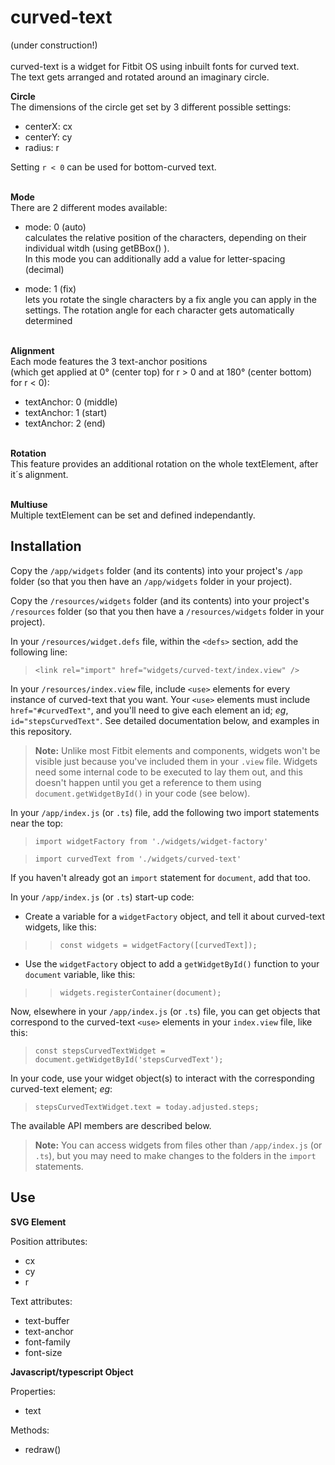 curved-text
=
(under construction!)\
\
curved-text is a widget for Fitbit OS using inbuilt fonts for curved text.\
The text gets arranged and rotated around an imaginary circle.

**Circle**\
The dimensions of the circle get set by 3 different possible settings:
* centerX: cx
* centerY: cy
* radius: r

Setting `r < 0` can be used for bottom-curved text.

\
**Mode**\
There are 2 different modes available:
* mode: 0 (auto)\
 calculates the relative position of the characters, depending on their individual witdh (using getBBox() ).\
 In this mode you can additionally add a value for letter-spacing (decimal)

* mode: 1 (fix)\
 lets you rotate the single characters by a fix angle you can apply in the settings. The rotation angle for each character gets automatically determined

\
**Alignment**\
 Each mode features the 3 text-anchor positions\
 (which get applied at 0° (center top) for r > 0 and at 180° (center bottom) for r < 0):
 * textAnchor: 0 (middle)
 * textAnchor: 1 (start)
 * textAnchor: 2 (end)

\
 **Rotation**\
 This feature provides an additional rotation on the whole textElement, after it´s alignment.

 \
 **Multiuse**\
 Multiple textElement can be set and defined independantly.


Installation
-

Copy the `/app/widgets` folder (and its contents) into your project's `/app` folder (so that you then have an `/app/widgets` folder in your project).

Copy the `/resources/widgets` folder (and its contents) into your project's `/resources` folder (so that you then have a `/resources/widgets` folder in your project).

In your `/resources/widget.defs` file, within the `<defs>` section, add the following line:

>`<link rel="import" href="widgets/curved-text/index.view" />`

In your `/resources/index.view` file, include `<use>` elements for every instance of curved-text that you want. Your `<use>` elements must include `href="#curvedText"`, and you'll need to give each element an id; *eg*, `id="stepsCurvedText"`. See detailed documentation below, and examples in this repository.

>**Note:** Unlike most Fitbit elements and components, widgets won't be visible just because you've included them in your `.view` file. Widgets need some internal code to be executed to lay them out, and this doesn't happen until you get a reference to them using `document.getWidgetById()` in your code (see below).

In your `/app/index.js` (or `.ts`) file, add the following two import statements near the top:
> `import widgetFactory from './widgets/widget-factory'`

> `import curvedText from './widgets/curved-text'`

If you haven't already got an `import` statement for `document`, add that too.

In your `/app/index.js` (or `.ts`) start-up code:

* Create a variable for a `widgetFactory` object, and tell it about curved-text widgets, like this:
>> `const widgets = widgetFactory([curvedText]);`

* Use the ```widgetFactory``` object to add a `getWidgetById()` function to your `document` variable, like this:
>> `widgets.registerContainer(document);`

Now, elsewhere in your `/app/index.js` (or `.ts`) file, you can get objects that correspond to the curved-text `<use>` elements in your `index.view` file, like this:
>`const stepsCurvedTextWidget = document.getWidgetById('stepsCurvedText');`

In your code, use your widget object(s) to interact with the corresponding curved-text element; *eg*:

> `stepsCurvedTextWidget.text = today.adjusted.steps;`

The available API members are described below.

>**Note:** You can access widgets from files other than `/app/index.js` (or `.ts`), but you may need to make changes to the folders in the `import` statements.

Use
-

**SVG Element**

Position attributes:

* cx
* cy
* r

Text attributes:

* text-buffer
* text-anchor
* font-family
* font-size

**Javascript/typescript Object**

Properties:
* text

Methods:
* redraw()